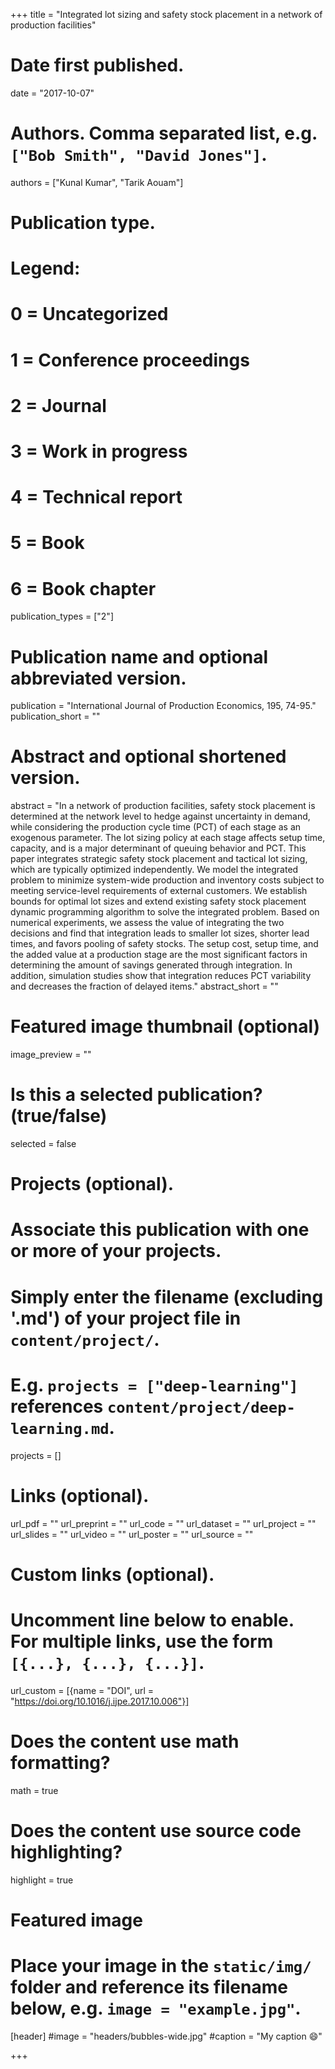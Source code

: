 +++
title = "Integrated lot sizing and safety stock placement in a network of production facilities"

# Date first published.
date = "2017-10-07"

# Authors. Comma separated list, e.g. `["Bob Smith", "David Jones"]`.
authors = ["Kunal Kumar", "Tarik Aouam"]

# Publication type.
# Legend:
# 0 = Uncategorized
# 1 = Conference proceedings
# 2 = Journal
# 3 = Work in progress
# 4 = Technical report
# 5 = Book
# 6 = Book chapter
publication_types = ["2"]

# Publication name and optional abbreviated version.
publication = "International Journal of Production Economics, 195, 74-95."
publication_short = ""

# Abstract and optional shortened version.
abstract = "In a network of production facilities, safety stock placement is determined at the network level to hedge against uncertainty in demand, while considering the production cycle time (PCT) of each stage as an exogenous parameter. The lot sizing policy at each stage affects setup time, capacity, and is a major determinant of queuing behavior and PCT. This paper integrates strategic safety stock placement and tactical lot sizing, which are typically optimized independently. We model the integrated problem to minimize system-wide production and inventory costs subject to meeting service-level requirements of external customers. We establish bounds for optimal lot sizes and extend existing safety stock placement dynamic programming algorithm to solve the integrated problem. Based on numerical experiments, we assess the value of integrating the two decisions and find that integration leads to smaller lot sizes, shorter lead times, and favors pooling of safety stocks. The setup cost, setup time, and the added value at a production stage are the most significant factors in determining the amount of savings generated through integration. In addition, simulation studies show that integration reduces PCT variability and decreases the fraction of delayed items."
abstract_short = ""

# Featured image thumbnail (optional)
image_preview = ""

# Is this a selected publication? (true/false)
selected = false

# Projects (optional).
#   Associate this publication with one or more of your projects.
#   Simply enter the filename (excluding '.md') of your project file in `content/project/`.
#   E.g. `projects = ["deep-learning"]` references `content/project/deep-learning.md`.
projects = []

# Links (optional).
url_pdf = ""
url_preprint = ""
url_code = ""
url_dataset = ""
url_project = ""
url_slides = ""
url_video = ""
url_poster = ""
url_source = ""

# Custom links (optional).
#   Uncomment line below to enable. For multiple links, use the form `[{...}, {...}, {...}]`.
 url_custom = [{name = "DOI", url = "https://doi.org/10.1016/j.ijpe.2017.10.006"}]

# Does the content use math formatting?
math = true

# Does the content use source code highlighting?
highlight = true

# Featured image
# Place your image in the `static/img/` folder and reference its filename below, e.g. `image = "example.jpg"`.
[header]
#image = "headers/bubbles-wide.jpg"
#caption = "My caption 😄"

+++
